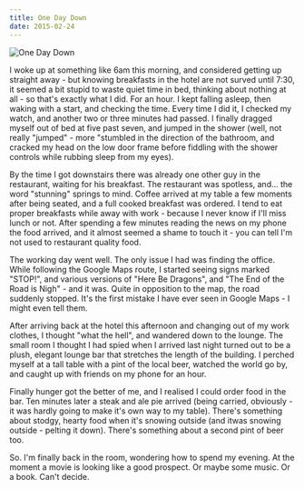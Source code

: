 ```yaml
---
title: One Day Down
date: 2015-02-24
---
```


![One Day Down](https://source.unsplash.com/d34DtRp1bqo/1600x900)

I woke up at something like 6am this morning, and considered getting up straight away - but knowing breakfasts in the hotel are not surved until 7:30, it seemed a bit stupid to waste quiet time in bed, thinking about nothing at all - so that's exactly what I did. For an hour. I kept falling asleep, then waking with a start, and checking the time. Every time I did it, I checked my watch, and another two or three minutes had passed. I finally dragged myself out of bed at five past seven, and jumped in the shower (well, not really "jumped" - more "stumbled in the direction of the bathroom, and cracked my head on the low door frame before fiddling with the shower controls while rubbing sleep from my eyes).

By the time I got downstairs there was already one other guy in the restaurant, waiting for his breakfast. The restaurant was spotless, and... the word "stunning" springs to mind. Coffee arrived at my table a few moments after being seated, and a full cooked breakfast was ordered. I tend to eat proper breakfasts while away with work - because I never know if I'll miss lunch or not. After spending a few minutes reading the news on my phone the food arrived, and it almost seemed a shame to touch it - you can tell I'm not used to restaurant quality food.

The working day went well. The only issue I had was finding the office. While following the Google Maps route, I started seeing signs marked "STOP!", and various versions of "Here Be Dragons", and "The End of the Road is Nigh" - and it was. Quite in opposition to the map, the road suddenly stopped. It's the first mistake I have ever seen in Google Maps - I might even tell them.

After arriving back at the hotel this afternoon and changing out of my work clothes, I thought "what the hell", and wandered down to the lounge. The small room I thought I had spied when I arrived last night turned out to be a plush, elegant lounge bar that stretches the length of the building. I perched myself at a tall table with a pint of the local beer, watched the world go by, and caught up with friends on my phone for an hour.

Finally hunger got the better of me, and I realised I could order food in the bar. Ten minutes later a steak and ale pie arrived (being carried, obviously - it was hardly going to make it's own way to my table). There's something about stodgy, hearty food when it's snowing outside (and itwas snowing outside - pelting it down). There's something about a second pint of beer too.

So. I'm finally back in the room, wondering how to spend my evening. At the moment a movie is looking like a good prospect. Or maybe some music. Or a book. Can't decide.
